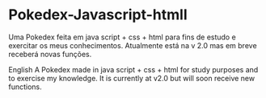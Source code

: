 # Pokedex-Javascript-htmll
Uma Pokedex feita em java script + css + html para fins de estudo e exercitar os meus conhecimentos. Atualmente está na v 2.0 mas em breve receberá novas funções.

English
A Pokedex made in java script + css + html for study purposes and to exercise my knowledge. It is currently at v2.0 but will soon receive new functions.
